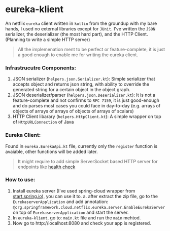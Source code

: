 # eureka-klient

An netflix `eureka` client written in `kotlin` from the groundup with my bare hands, I used no external libraries except for `JUnit`.
I've written the `JSON` serializer, the deserializer (the most hard part), and the HTTP Client.
(Planning to write a simple HTTP server)

> All the implemenation ment to be perfect or feature-complete, it is just a good enough to enable me for writing the eureka client.

### Infrastrucutre Components:
1. JSON serializer (`helpers.json.Serializer.kt`):
Simple serializer that accepts object and returns json string, with ability to override the generated string for a certain object in the object graph.
2. JSON deserializer/parser (`helpers.json.Deserializer.kt`):
It is not a feature-complete and not confirms to `RFC 7159`, it is just good-enough and do parses most cases you could face in day-to-day (e.g. arrays of objects of arrays of arrays of objects of arrays of scalars)
3. HTTP Client libarary (`helpers.HttpClient.kt`):
A simple wrapper on top of `HttpURLConnection` of Java

### Eureka Client:
Found in `eureka.EurekaApi.kt` file, currently only the `register` function is avaiable, other functions will be added later. 
> It might require to add simple ServerSocket based HTTP server for endpoints like [health check](https://github.com/Netflix/eureka/wiki/Understanding-eureka-client-server-communication)

### How to use:
1. Install eureka server (I've used spring-cloud wrapper from [start.spring.io](https://start.spring.io/starter.zip?type=maven-project&language=java&bootVersion=2.1.5.RELEASE&baseDir=eurekaserver&groupId=com.example&artifactId=eurekaserver&name=eurekaserver&description=Demo%20project%20for%20Spring%20Boot&packageName=com.example.eurekaserver&packaging=jar&javaVersion=1.8&style=cloud-eureka-server)), you can use it to.
 a. after extract the zip file, go to the `EurekaserverApplication` and add annotation: `@org.springframework.cloud.netflix.eureka.server.EnableEurekaServer`  on top of `EurekaserverApplication` and start the server.
2. In `eureka-klient`, go to: `main.kt` file and run the `main` mehtod.
3. Now go to http://localhost:8080 and check your app is registered.
